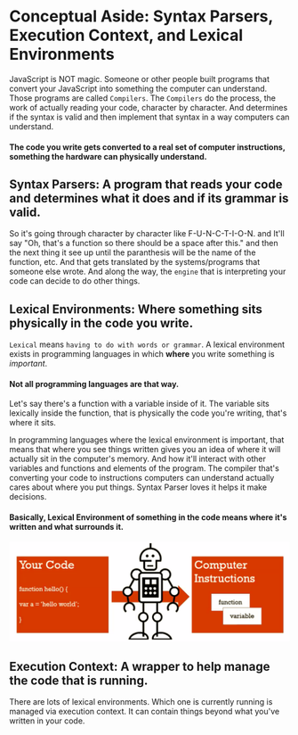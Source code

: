 # Conceptual Aside: Syntax Parsers, Execution Context, and Lexical Environments

JavaScript is NOT magic. Someone or other people built programs that convert your JavaScript into something the computer can understand. Those programs are called `Compilers`. The `Compilers` do the process, the work of actually reading your code, character by character. And determines if the syntax is valid and then implement that syntax in a way computers can understand.

#### The code you write gets converted to a real set of computer instructions, something the hardware can physically understand.

## **Syntax Parsers**: A program that reads your code and determines what it does and if its grammar is valid.

So it's going through character by character like F-U-N-C-T-I-O-N. and It'll say "Oh, that's a function so there should be a space after this." and then the next thing it see up until the paranthesis will be the name of the function, etc. And that gets translated by the systems/programs that someone else wrote. And along the way, the `engine` that is interpreting your code can decide to do other things.

## **Lexical Environments**: Where something sits physically in the code you write.

`Lexical` means `having to do with words or grammar`. A lexical environment exists in programming languages in which **where** you write something is _important_.

#### Not all programming languages are that way.

Let's say there's a function with a variable inside of it. The variable sits lexically inside the function, that is physically the code you're writing, that's where it sits.

In programming languages where the lexical environment is important, that means that where you see things written gives you an idea of where it will actually sit in the computer's memory. And how it'll interact with other variables and functions and elements of the program. The compiler that's converting your code to instructions computers can understand actually cares about where you put things. Syntax Parser loves it helps it make decisions.

#### Basically, Lexical Environment of something in the code means where it's written and what surrounds it.

![Syntax Parser](./syntaxParser.png)

## **Execution Context**: A wrapper to help manage the code that is running.

There are lots of lexical environments. Which one is currently running is managed via execution context. It can contain things beyond what you've written in your code.
